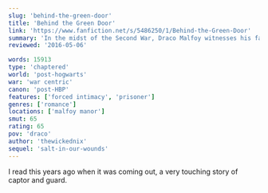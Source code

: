 ```yaml
---
slug: 'behind-the-green-door'
title: 'Behind the Green Door'
link: 'https://www.fanfiction.net/s/5486250/1/Behind-the-Green-Door'
summary: 'In the midst of the Second War, Draco Malfoy witnesses his father’s capture of Harry Potter. Draco is given a mission: to watch the Boy Who Lived. But in the dungeons of Malfoy Manor, something besides hate and enmity is born between two desperate souls.'
reviewed: '2016-05-06'

words: 15913
type: 'chaptered'
world: 'post-hogwarts'
war: 'war centric'
canon: 'post-HBP'
features: ['forced intimacy', 'prisoner']
genres: ['romance']
locations: ['malfoy manor']
smut: 65
rating: 65
pov: 'draco'
author: 'thewickednix'
sequel: 'salt-in-our-wounds'
---
```


I read this years ago when it was coming out, a very touching story of captor and guard.
